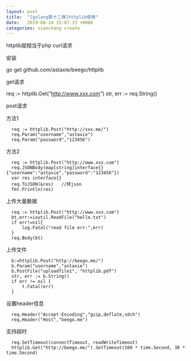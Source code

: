 ```yaml
---
layout: post
title:  "[golang第十二弹]httplib使用"
date:   2019-08-24 15:07:33 +0000
categories: xiaochang create
---
```


httplib就相当于php curl请求

安装

   go get  github.com/astaxie/beego/httplib
   
get请求

  req := httplib.Get("http://www.xxx.com")
	str, err := req.String()
  
  
post请求
  
 方法1

      req := httplib.Post("http://xxx.me/")
      req.Param("username","astaxie")
      req.Param("password","123456")
  
  
  方法2
  
      req := httplib.Post("http://www.xxx.com")
      req.JSONBody(map[string]interface{}{"username":"astaxie","password":"123456"})
      var res interface{}
      req.ToJSON(&res)   //转json
      fmt.Println(res)
      
  上传大量数据
  
      req := httplib.Post("http://www.xxx.com")
      bt,err:=ioutil.ReadFile("hello.txt")
      if err!=nil{
          log.Fatal("read file err:",err)
      }
      req.Body(bt)
      
 上传文件
      
      b:=httplib.Post("http://beego.me/")
      b.Param("username","astaxie")
      b.PostFile("uploadfile1", "httplib.pdf")
      str, err := b.String()
      if err != nil {
          t.Fatal(err)
      }
      
 设置header信息
 
      req.Header("Accept-Encoding","gzip,deflate,sdch")
      req.Header("Host","beego.me")
      
支持超时

      req.SetTimeout(connectTimeout, readWriteTimeout)
      httplib.Get("http://beego.me/").SetTimeout(100 * time.Second, 30 * time.Second)


